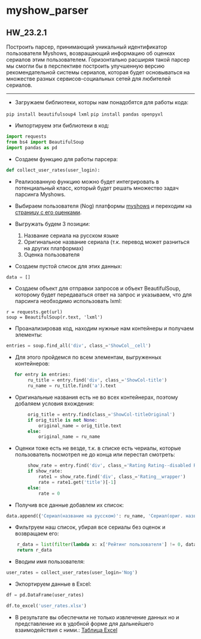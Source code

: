 # myshow_parser
HW_23.2.1
---

Построить парсер, принимающий уникальный идентификатор пользователя Myshows, возвращающий информацию об оценках сериалов этим пользователем.
Горизонтально расширяя такой парсер мы смогли бы в перспективе построить улучшенную версию рекомендательной системы сериалов, которая будет основываться на множестве разных сервисов-социальных сетей для любителей сериалов.

---
* Загружаем библиотеки, которы нам понадобятся для работы кода:
  
`
pip install beautifulsoup4 lxml
`
`
pip install pandas openpyxl
`
* Импортируем эти библиотеки в код:
```python
import requests
from bs4 import BeautifulSoup
import pandas as pd
```
* Создаем функцию для работы парсера:
```python
def collect_user_rates(user_login):
```
* Реализованную функцию можно будет интегрировать в потенциальный класс, который будет решать множество задач парсинга Myshows.

* Выбираем пользователя (Nog) платформы [myshows](https://myshows.me/) и переходим на [страницу с его оценками](https://myshows.me/Nog/wasted/).
* Выгружать будем 3 позиции:
  1) Название сериала на русском языке
  2) Оригинальное название сериала (т.к. перевод может разниться на других платформах)
  3) Оценка пользователя
* Создаем пустой список для этих данных:
```python
data = []
```

* Cоздаем объект для отправки запросов и объект BeautifulSoup, которому будет передаваться ответ на запрос и указываем, что для парсинга необходимо использовать lxml:
```
r = requests.get(url)
soup = BeautifulSoup(r.text, 'lxml')
```

* Проанализировав код, находим нужные нам контейнеры и получаем элементы:
```python
entries = soup.find_all('div', class_='ShowCol__cell')
```
* Для этого пройдемся по всем элементам, выгруженных контейнеров:
```python
   for entry in entries:
        ru_title = entry.find('div', class_='ShowCol-title')
        ru_name = ru_title.find('a').text
```
* Оригинальные названия есть не во всех контейнерах, поэтому добаляем условия вхождения:
```python
        orig_title = entry.find(class_='ShowCol-titleOriginal')
        if orig_title is not None:
            original_name = orig_title.text
        else:
            original_name = ru_name
```
* Оценки тоже есть не везде, т.к. в списке есть чериалы, которые пользователь посмотрел не до конца или перестал смотреть:
```python
        show_rate = entry.find('div', class_='Rating Rating--disabled Rating--active Rating--size-s mobile tablet')
        if show_rate:
            rate1 = show_rate.find('div', class_='Rating__wrapper')
            rate = rate1.get('title')[-1]
        else:
            rate = 0
```
* Получив все данные добавлем их список:
```python
data.append({'Сериал(название на русском)': ru_name, 'Сериал(ориг. название)': original_name, 'Рейтинг пользователя': rate})
```
* Фильтруем наш список, убирая все сериалы без оценок и возвращаем его:
```python
    r_data = list(filter(lambda x: x['Рейтинг пользователя'] != 0, data))
    return r_data
```
* Вводим имя пользователя:
```python
user_rates = collect_user_rates(user_login='Nog')
```
* Экпортируем данные в Excel:
```python
df = pd.DataFrame(user_rates)

df.to_excel('user_rates.xlsx')
```
* В результате вы обеспечили не только извлечение данных но и представление их в удобной форме для дальнейшего взаимодействия с ними.:
[Таблица Excel](https://docs.google.com/spreadsheets/d/19MlS2l9AoUtVMqrlbLLCB61lTRI27ASFKBgx_lam768/edit?usp=sharing)
